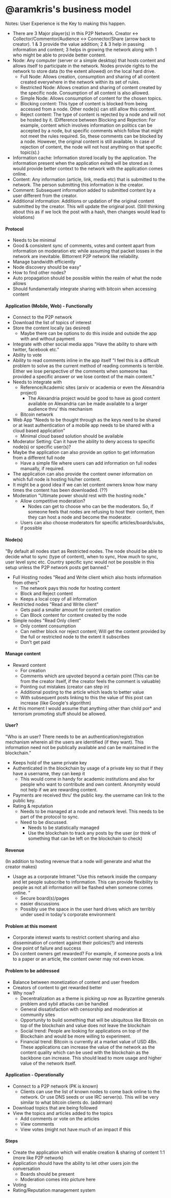 @aramkris's business model
=======================
Notes: 
User Experience is the Key to making this happen. 
- There are 3 Major player(s) in this P2P Network. Creator <-> Collector/Commentor/Audience <-> Connector/Share (arrow back to creator). 1 & 3 provide the value addition; 2 & 3 help in passing information and content; 3 helps in growing the network along with 1 who might be able to provide better content.
- Node: Any computer (server or a simple desktop) that hosts content and allows itself to participate in the network. Nodes provide rights to the network to store data (to the extent allowed) on the local hard drive.
	- Full Node: Allows creation, consumption and sharing of all content created everywhere in the network within its set of rules.
	- Restricted Node: Allows creation and sharing of content created by the specific node. Consumption of all content is also allowed. 
	- Simple Node: Allows consumption of content for the chosen topics. 
	- Blocking content: This type of content is blocked from being accessed from a node. Other node(s) can still allow this content. 
	- Reject content: The type of content is rejected by a node and will not be hosted by it. 
	(Difference between Blocking and Rejection: For example, content which involves information on politics can be accepted by a node, but specific comments which follow that might not meet the rules 		required. So, these comments can be blocked by a node. However, the original content is still available. In case of rejection of content, the node will not host anything on that specific topic(s).)
- Information cache: Information stored locally by the application. The information present when the application exited will be stored as it would provide better context to the network with the application comes online.
- Content: Any information (article, link, media etc) that is submitted to the network. The person submitting this information is the creator.
- Comment: Subsequent information added to submitted content by a user different from the creator.
- Additional information: Additions or updation of the original content submitted by the creator. This will update the original post. (Still thinking about this as if we lock the post with a hash, then changes would lead to violations) <End of Notes>

#### Protocol
  - Needs to be minimal
  - Good & consistent sync of comments, votes and content apart from information on moderation etc while assuming that packet losses in the network are inevitable. Bittorrent P2P network like reliability.
  - Manage bandwidth efficiently
  - Node discovery should be easy"
  - How to find other nodes?
  - Auto propagation should be possible within the realm of what the node allows
  - Should fundamentally integrate sharing with bitcoin when accessing content

#### Application (Mobile, Web) - Functionally

  - Connect to the P2P network
  - Download the list of topics of interest
  - Store the content locally (as desired)
    - Maybe there can be options to do this inside and outside the app with and without payment
  - Integrate with other social media apps
    "Have the ability to share with twitter, facebook etc."
  - Ability to vote
  - Ability to read comments inline in the app itself
    "I feel this is a difficult problem to solve as the current method of reading comments is terrible. Either we lose perspective of the comments when someone has provided a specific answer or we lose context of the main content."
  - Needs to integrate with
    - Reference/Academic sites (arxiv or academia or even the Alexandria project)
      - The Alexandria project would be good to have as good content available on Alexandria can be made available to a larger audience thru' this mechanism
    - Bitcoin network
  - Web App
    "Needs to be thought through as the keys need to be shared or at least authentication of a mobile app needs to be shared with a cloud based application"
    - Minimal cloud based solution should be available
  - Moderator Setting: Can it have the ability to deny access to specific node(s) or specific user(s)?
  - Maybe the application can also provide an option to get information from a different full node 
    - Have a simple file where users can add information on full nodes manually, if required.
  - The application can also provide the content owner information on which full node is hosting his/her content.
  - It might be a good idea if we can let content owners know how many times the content has been downloaded. (??)
  - Moderation
    "Ultimate power should rest with the hosting node."
    - Allow competitive moderation? 
      - Nodes can get to choose who can be the moderators. So, if someone feels that nodes are refusing to host their content, then they can host a node and become the moderator.
    - Users can also choose moderators for specific articles/boards/subs, if possible

#### Node(s)

  "By default all nodes start as Restricted nodes.
  The node should be able to decide what to sync (type of content), when to sync, How much to sync, user level sync etc.
  Country specific sync would not be possible in this setup unless the P2P network posts get banned."
  - Full Hosting nodes
    "Read and Write client which also hosts information from others"
    - The network pays this node for hosting content
    - Block and Reject content
    - Keeps a local copy of all information
  - Restricted nodes
    "Read and Write client"
    - Gets paid a smaller amount for content creation
    - Can Block content for content created by the node
  - Simple nodes
    "Read Only client"
    - Only content consumption
    - Can neither block nor reject content; Will get the content provided by the full or restricted node to the extent it subscribes
    - Don't get paid

#### Manage content

  - Reward content
    - For creation
    - Comments which are upvoted beyond a certain point (This can be from the creator itself, if the creator feels the comment is valuable)
    - Pointing out mistakes (creator can step in)
    - Additional posting to the article which leads to better value
    - With subsequent posts linking to this the value of this post can increase (like Google's algorithm)
  - At this moment I would assume that anything other than child por* and terrorism promoting stuff should be allowed.

#### User?

  "Who is an user? There needs to be an authentication/registration mechanism wherein all the users are identified (if they want). This information need not be publically available and can be maintained in the blockchain."
  - Keeps hold of the same private key
  - Authenticated in the blockchain by usage of a private key so that if they have a username, they can keep it
    - This would come in handy for academic institutions and also for people who want to contribute and own content. Anonymity would not help if we are rewarding content.
  - Payments are received thru' the public key. the username can link to the public key.
  - Rating & reputation
    - Needs to be managed at a node and network level. This needs to be part of the protocol to sync.
    - Need to be discussed. 
      - Needs to be statistically managed
      - Use the blockchain to track any posts by the user (or think of something that can be left on the blockchain to check)

#### Revenue
(In addition to hosting revenue that a node will generate and what the creator makes)
  - Usage as a corporate Intranet
    "Use this network inside the company and let people subscribe to information. This can provide flexibility to people as not all information will be flashed when someone comes online. "
    - Secure board(s)/pages
    - easier discussions
    - Possibly use the space in the user hard drives which are terribly under used in today's corporate environment

#### Problem at this moment

  - Corporate interest wants to restrict content sharing and also dissemination of content against their policies(?) and interests
  - One point of failure and success
  - Do content owners get rewarded? For example, if someone posts a link to a paper or an article, the content owner may not even know.

#### Problem to be addressed

  - Balance between monetization of content and user freedom
  - Creators of content to get rewarded better
  - Why now?
    - Decentralization as a theme is picking up now as Byzantine generals problem and sybil attacks can be handled
    - General dissatisfaction with censorship and moderation at community sites
    - Opportunity to build something that will be ubiquitous like Bitcoin on top of the blockchain and value does not leave the blockchain
    - Social trend: People are looking for applications on top of the Blockchain and would be more willing to experiment. 
    - Financial trend: Bitcoin is currently at a market value of USD 4Bn. These applications can increase the value of the network as the content quality which can be used with the blockchain as the backbone can increase. This should lead to more usage and higher value of the network itself.

#### Application - Operationally

  - Connect to a P2P network (PK is known)
    - Clients can use the list of known nodes to come back online to the network. Or use DNS seeds or use IRC server(s). This will be very similar to what bitcoin clients do. (addrman)
  - Download topics that are being followed
  - View the topics and articles added to the topics
    - Add comments or vote on the articles
    - View comments
    - View votes (might not have much of an impact if this

#### Steps

  - Create the application which will enable creation & sharing of content 1:1 (more like P2P network)
  - Application should have the ability to let other users join the conversation
    - Boards should be present
    - Moderation comes into picture here
  - Voting 
  - Rating/Reputation management system

